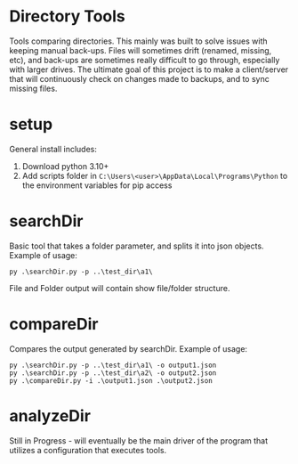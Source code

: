 # Directory Tools
Tools comparing directories. This mainly was built to solve issues with keeping manual back-ups. Files will sometimes drift (renamed, missing, etc), and back-ups are sometimes really difficult to go through, especially with larger drives. The ultimate goal of this project is to make a client/server that will continuously check on changes made to backups, and to sync missing files.

# setup
General install includes:
1. Download python 3.10+
2. Add scripts folder in `C:\Users\<user>\AppData\Local\Programs\Python` to the environment variables for pip access

# searchDir
Basic tool that takes a folder parameter, and splits it into json objects. Example of usage:

    py .\searchDir.py -p ..\test_dir\a1\

File and Folder output will contain show file/folder structure.

# compareDir
Compares the output generated by searchDir. Example of usage:

    py .\searchDir.py -p ..\test_dir\a1\ -o output1.json
    py .\searchDir.py -p ..\test_dir\a2\ -o output2.json
    py .\compareDir.py -i .\output1.json .\output2.json

# analyzeDir
Still in Progress - will eventually be the main driver of the program that utilizes a configuration that executes tools.
